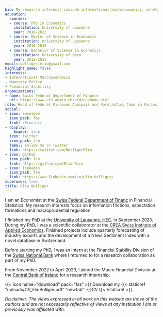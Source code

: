 ```yaml
---
bio: My research interests include international macroeconomics, monetary policy and financial stability.
education:
  courses:
  - course: PhD in Economics
    institution: University of Lausanne
    year: 2018-2023
  - course: Master of Science in Economics
    institution: University of Lausanne
    year: 2016-2018
  - course: Bachelor of Science in Economics
    institution: University of Bern
    year: 2012-2015
email: bolliger.elio@gmail.com
highlight_name: false
interests:
- International Macroeconomics
- Monetary Policy
- Financial Stability
organizations:
- name: Swiss Federal Department of Finance
  url: https://www.efd.admin.ch/efd/en/home.html
role: Head of Federal Finances Analysis and Forecasting Team in Financial Statistics
social:
- icon: envelope
  icon_pack: fas
  link: /#contact
- display:
    header: true
  icon: twitter
  icon_pack: fab
  label: Follow me on Twitter
  link: https://twitter.com/BolligerElio
- icon: github
  icon_pack: fab
  link: https://github.com/Elio-Rico
- icon: linkedin
  icon_pack: fab
  link: https://www.linkedin.com/in/elio-bolliger/
superuser: true
title: Elio Bolliger
---
```


I am an Economist at the [Swiss Federal Department of Financ](https://www.efd.admin.ch/efd/en/home.html) in Financial Statistics. My research interests focus on information frictions, expectation formations and macroprudential regulation.

I finished my PhD at the [University of Lausanne, HEC](https://www.unil.ch/hec/en/home.html), in September 2023. During my PhD, I was a scientific collaborator at the [CREA Swiss Institute of Applied Economics](https://www.unil.ch/crea/fr/home.html). Finished projects include quarterly forecasting of industry exports and the development of a News Sentiment Index with a novel database in Switzerland.

Before starting my PhD, I was an intern at the Financial Stability Division of the [Swiss National Bank](https://www.snb.ch/) where I returned to for a research collaboration as part of my PhD.

From November 2022 to April 2023, I joined the Macro Financial Division at the [Central Bank of Ireland](https://www.centralbank.ie/)  for a research internship.


{{< icon name="download" pack="fas" >}} Download my {{< staticref "uploads/CV_ElioBolliger.pdf" "newtab" >}}CV {{< /staticref >}}.

<em>Disclaimer: The views expressed in all work on this website are those of the authors and are not necessarily reflective of views at any institution I am or previously was affiliated with.</em>




